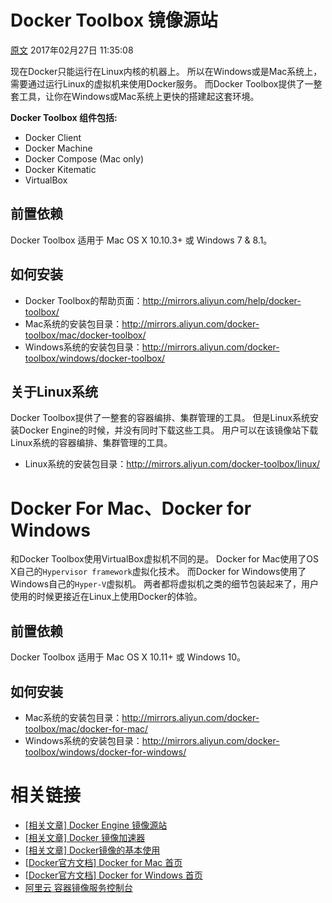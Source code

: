 # Docker Toolbox 镜像源站

[原文](https://blog.csdn.net/hyzhou33550336/article/details/58038958)   2017年02月27日 11:35:08

 

现在Docker只能运行在Linux内核的机器上。 
所以在Windows或是Mac系统上，需要通过运行Linux的虚拟机来使用Docker服务。 
而Docker Toolbox提供了一整套工具，让你在Windows或Mac系统上更快的搭建起这套环境。

**Docker Toolbox 组件包括:**

* Docker Client
* Docker Machine
* Docker Compose (Mac only)
* Docker Kitematic
* VirtualBox

## 前置依赖

Docker Toolbox 适用于 Mac OS X 10.10.3+ 或 Windows 7 & 8.1。

## 如何安装

* Docker Toolbox的帮助页面：<http://mirrors.aliyun.com/help/docker-toolbox/>
* Mac系统的安装包目录：<http://mirrors.aliyun.com/docker-toolbox/mac/docker-toolbox/>
* Windows系统的安装包目录：<http://mirrors.aliyun.com/docker-toolbox/windows/docker-toolbox/>

## 关于Linux系统

Docker Toolbox提供了一整套的容器编排、集群管理的工具。 
但是Linux系统安装Docker Engine的时候，并没有同时下载这些工具。 
用户可以在该镜像站下载Linux系统的容器编排、集群管理的工具。

* Linux系统的安装包目录：<http://mirrors.aliyun.com/docker-toolbox/linux/>



# Docker For Mac、Docker for Windows

和Docker Toolbox使用VirtualBox虚拟机不同的是。 
Docker for Mac使用了OS X自己的`Hypervisor framework`虚拟化技术。 
而Docker for Windows使用了Windows自己的`Hyper-V`虚拟机。 
两者都将虚拟机之类的细节包装起来了，用户使用的时候更接近在Linux上使用Docker的体验。

## 前置依赖

Docker Toolbox 适用于 Mac OS X 10.11+ 或 Windows 10。

## 如何安装

* Mac系统的安装包目录：<http://mirrors.aliyun.com/docker-toolbox/mac/docker-for-mac/>
* Windows系统的安装包目录：<http://mirrors.aliyun.com/docker-toolbox/windows/docker-for-windows/>

# 相关链接

* [[相关文章\] Docker Engine 镜像源站](http://blog.csdn.net/hyzhou33550336/article/details/58046274)
* [[相关文章\] Docker 镜像加速器](http://blog.csdn.net/hyzhou33550336/article/details/58033405)
* [[相关文章\] Docker镜像的基本使用](http://blog.csdn.net/hyzhou33550336/article/details/58587616)
* [[Docker官方文档\] Docker for Mac 首页](https://docs.docker.com/docker-for-mac/)
* [[Docker官方文档\] Docker for Windows 首页](https://docs.docker.com/docker-for-windows/)
* [阿里云 容器镜像服务控制台](https://cr.console.aliyun.com/)